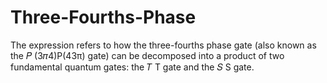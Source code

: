 # Three-Fourths-Phase
The expression refers to how the three-fourths phase gate (also known as the 
𝑃
(3𝜋4)P(43π) gate) can be decomposed into a product of two fundamental quantum gates: the 𝑇 T gate and the 𝑆 S gate.

